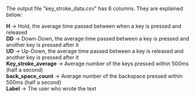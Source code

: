 The output file "key_stroke_data.csv" has 6 columns. They are explained below:

**H** -> Hold, the average time passed between when a key is pressed and released\
**DD** -> Down-Down, the average time passed between a key is pressed and another key is pressed after it\
**UD** -> Up-Down, the average time passed between a key is released and another key is pressed after it\
**Key_stroke_average** -> Average number of the keys pressed within 500ms (half a second)\
**back_space_count** -> Average number of the backspace pressed within 500ms (half a second)\
**Label** -> The user who wrote the text
